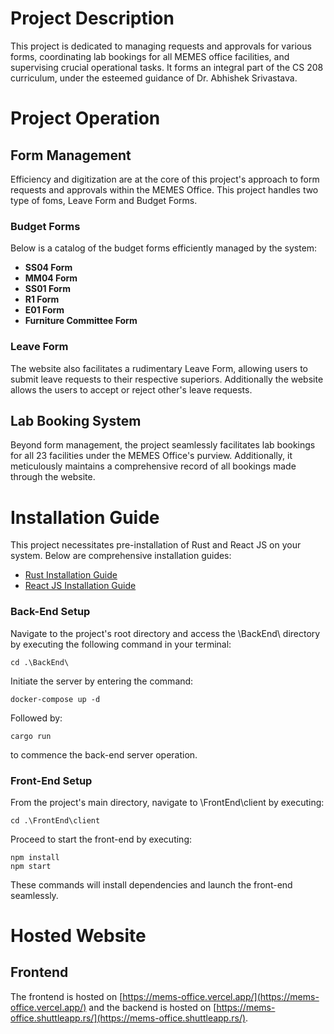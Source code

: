 # Project Description

This project is dedicated to managing requests and approvals for various forms, coordinating lab bookings for all MEMES office facilities, and supervising crucial operational tasks. It forms an integral part of the CS 208 curriculum, under the esteemed guidance of Dr. Abhishek Srivastava.

# Project Operation

## Form Management

Efficiency and digitization are at the core of this project's approach to form requests and approvals within the MEMES Office. This project handles two type of foms, Leave Form and Budget Forms.

### Budget Forms

Below is a catalog of the budget forms efficiently managed by the system:

- **SS04 Form**
- **MM04 Form**
- **SS01 Form**
- **R1 Form**
- **E01 Form**
- **Furniture Committee Form**

### Leave Form

The website also facilitates a rudimentary Leave Form, allowing users to submit leave requests to their respective superiors. Additionally the website allows the users to accept or reject other's leave requests.

## Lab Booking System

Beyond form management, the project seamlessly facilitates lab bookings for all 23 facilities under the MEMES Office's purview. Additionally, it meticulously maintains a comprehensive record of all bookings made through the website.

# Installation Guide

This project necessitates pre-installation of Rust and React JS on your system. Below are comprehensive installation guides:

- [Rust Installation Guide](https://doc.rust-lang.org/book/ch01-01-installation.html)
- [React JS Installation Guide](https://react.dev/learn/installation)

### Back-End Setup

Navigate to the project's root directory and access the \BackEnd\ directory by executing the following command in your terminal:

    cd .\BackEnd\

Initiate the server by entering the command:

    docker-compose up -d

Followed by:

    cargo run

to commence the back-end server operation.

### Front-End Setup

From the project's main directory, navigate to \FrontEnd\client by executing:

    cd .\FrontEnd\client

Proceed to start the front-end by executing:

    npm install
    npm start

These commands will install dependencies and launch the front-end seamlessly.

# Hosted Website
## Frontend

The frontend is hosted on [https://mems-office.vercel.app/](https://mems-office.vercel.app/) and the backend is hosted on [https://mems-office.shuttleapp.rs/](https://mems-office.shuttleapp.rs/).
